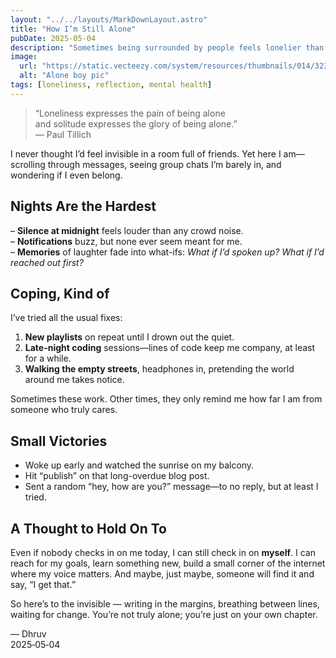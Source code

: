 ```yaml
---
layout: "../../layouts/MarkDownLayout.astro"
title: "How I’m Still Alone"
pubDate: 2025-05-04
description: "Sometimes being surrounded by people feels lonelier than being on your own."
image: 
  url: "https://static.vecteezy.com/system/resources/thumbnails/014/323/919/small_2x/silhouette-of-sad-man-sitting-alone-on-top-of-a-mountain-at-sunset-depression-and-loneliness-the-concept-of-stress-and-gloom-photo.jpg"
  alt: "Alone boy pic"
tags: [loneliness, reflection, mental health]
---
```


> “Loneliness expresses the pain of being alone  
> and solitude expresses the glory of being alone.”  
> — Paul Tillich

I never thought I’d feel invisible in a room full of friends. Yet here I am—scrolling through messages, seeing group chats I’m barely in, and wondering if I even belong.

## Nights Are the Hardest

– **Silence at midnight** feels louder than any crowd noise.  
– **Notifications** buzz, but none ever seem meant for me.  
– **Memories** of laughter fade into what-ifs: _What if I’d spoken up? What if I’d reached out first?_

## Coping, Kind of

I’ve tried all the usual fixes:

1. **New playlists** on repeat until I drown out the quiet.  
2. **Late-night coding** sessions—lines of code keep me company, at least for a while.  
3. **Walking the empty streets**, headphones in, pretending the world around me takes notice.

Sometimes these work. Other times, they only remind me how far I am from someone who truly cares.

## Small Victories

- Woke up early and watched the sunrise on my balcony.  
- Hit “publish” on that long-overdue blog post.  
- Sent a random “hey, how are you?” message—to no reply, but at least I tried.

## A Thought to Hold On To

Even if nobody checks in on me today, I can still check in on **myself**. I can reach for my goals, learn something new, build a small corner of the internet where my voice matters. And maybe, just maybe, someone will find it and say, “I get that.”

So here’s to the invisible — writing in the margins, breathing between lines, waiting for change. You’re not truly alone; you’re just on your own chapter.

–– Dhruv  
2025‑05‑04  

